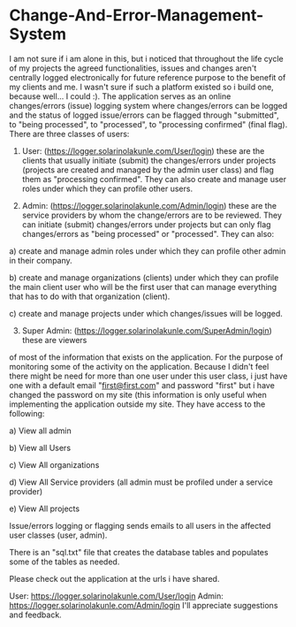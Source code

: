 # Change-And-Error-Management-System


I am not sure if i am alone in this, but i noticed that throughout the life cycle of my projects the agreed functionalities, issues and changes aren't centrally logged electronically for future reference purpose to the benefit of my clients and me. I wasn't sure if such a platform existed so i build one, because well... I could :). The application serves as an online changes/errors (issue) logging system where changes/errors can be logged and the status of logged issue/errors can be flagged through "submitted", to "being processed", to "processed", to "processing confirmed" (final flag). There are three classes of users:

1. User: (https://logger.solarinolakunle.com/User/login) these are the clients that usually initiate (submit) the changes/errors under projects (projects are created and managed by the admin user class) and flag them as "processing confirmed". They can also create and manage user roles under which they can profile other users.

2. Admin: (https://logger.solarinolakunle.com/Admin/login) these are the service providers by whom the change/errors are to be reviewed. They can initiate (submit) changes/errors under projects but can only flag changes/errors as "being processed" or "processed". They can also:

a) create and manage admin roles under which they can profile other admin in their company.  

b) create and manage organizations (clients) under which they can profile the main client user who will be the first user that can manage everything that has to do with that organization (client).

c) create and manage projects under which changes/issues will be logged.

3. Super Admin: (https://logger.solarinolakunle.com/SuperAdmin/login) these are viewers

of most of the information that exists on the application. For the purpose of monitoring some of the activity on the application. Because I didn't feel there might be need for more than one user under this user class, i just have one with a default email "first@first.com" and password "first" but i have changed the password on my site (this information is only useful when implementing the application outside my site. They have access to the following:

a) View all admin

b) View all Users

c) View All organizations

d) View All Service providers (all admin must be profiled under a service provider)

e) View All projects

Issue/errors logging or flagging sends emails to all users in the affected user classes (user, admin).

There is an "sql.txt" file that creates the database tables and populates some of the tables as needed.

Please check out the application at the urls i have shared.

User: https://logger.solarinolakunle.com/User/login
Admin: https://logger.solarinolakunle.com/Admin/login 
I'll appreciate suggestions and feedback.
 
